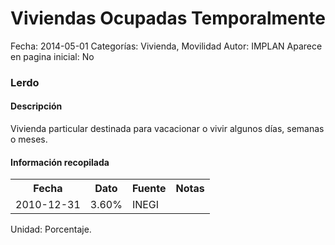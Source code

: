 Viviendas Ocupadas Temporalmente
=====

Fecha: 2014-05-01
Categorías: Vivienda, Movilidad
Autor: IMPLAN
Aparece en pagina inicial: No

### Lerdo

#### Descripción

Vivienda particular destinada para vacacionar o vivir algunos días, semanas o meses.

#### Información recopilada

<table class="table table-hover table-bordered">
  <tr><th>Fecha</th><th>Dato</th><th>Fuente</th><th>Notas</th></tr>
  <tr><td>2010-12-31</td><td>3.60%</td><td>INEGI</td><td></td></tr>
</table>

Unidad: Porcentaje.
